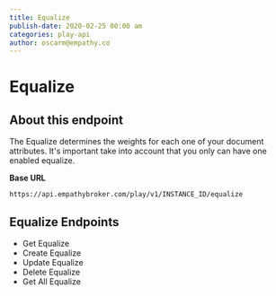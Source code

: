 ```yaml
---
title: Equalize
publish-date: 2020-02-25 00:00 am
categories: play-api
author: oscarm@empathy.co
---
```


# Equalize

## About this endpoint
The Equalize determines the weights for each one of your document attributes.  It's important take into account that you only can have one enabled equalize.

**Base URL**

`https://api.empathybroker.com/play/v1/INSTANCE_ID/equalize`

## Equalize Endpoints
* Get Equalize
* Create Equalize
* Update Equalize
* Delete Equalize
* Get All Equalize

